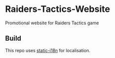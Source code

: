 # Raiders-Tactics-Website
Promotional website for Raiders Tactics game

## Build

This repo uses [static-i18n](https://github.com/claudetech/node-static-i18n) for localisation.